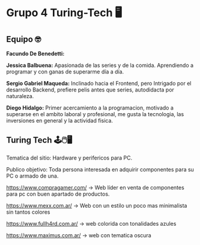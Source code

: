 # Grupo 4 Turing-Tech 🖥️ 
  ## Equipo 🤓

**Facundo De Benedetti:** 

**Jessica Balbuena:** Apasionada de las series y de la comida. Aprendiendo a programar y con ganas de superarme día a día.

**Sergio Gabriel Maqueda:** Inclinado hacia el Frontend, pero Intrigado por el desarrollo Backend, prefiere pelis antes que series, autodidacta por naturaleza.

**Diego Hidalgo:**  Primer acercamiento a la programacion, motivado a superarse en el ambito laboral y profesional,
me gusta la tecnologia, las inversiones en general  y la actividad fisica.
  

##  Turing Tech 🕹️🖱️🖥️ 

Tematica del sitio: Hardware y perifericos para PC. 

Publico objetivo: Toda persona interesada en adquirir componentes para su PC o armado de una. 


https://www.compragamer.com/  -> Web líder en venta de componentes para pc con buen apartado de productos.

https://www.mexx.com.ar/      -> Web con un estilo un poco mas minimalista sin tantos colores

https://www.fullh4rd.com.ar/  -> web colorida con tonalidades azules

https://www.maximus.com.ar/   -> web con tematica oscura 

